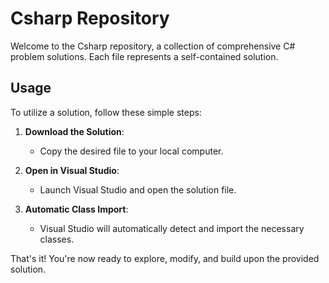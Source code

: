 # Csharp Repository

Welcome to the Csharp repository, a collection of comprehensive C# problem solutions. Each file represents a self-contained solution.

## Usage

To utilize a solution, follow these simple steps:

1. **Download the Solution**:
   - Copy the desired file to your local computer.

2. **Open in Visual Studio**:
   - Launch Visual Studio and open the solution file.

3. **Automatic Class Import**:
   - Visual Studio will automatically detect and import the necessary classes.

That's it! You're now ready to explore, modify, and build upon the provided solution.
